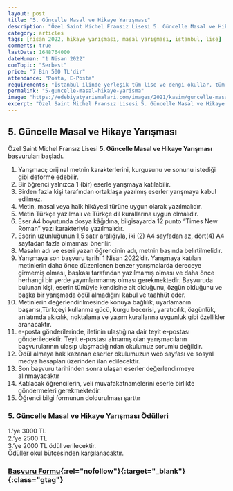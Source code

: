 ```yaml
---
layout: post
title: "5. Güncelle Masal ve Hikaye Yarışması"
description: "Özel Saint Michel Fransız Lisesi 5. Güncelle Masal ve Hikaye Yarışması başvuruları başladı."
category: articles
tags: [nisan 2022, hikaye yarışması, masal yarışması, istanbul, lise]
comments: true
lastDate: 1648764000
dateHuman: "1 Nisan 2022"
comTopic: "Serbest"
price: "7 Bin 500 TL'dir"
attendance: "Posta, E-Posta"
requirements: "İstanbul ilinde yerleşik tüm lise ve dengi okullar, tüm Fransız Liseleri 2021-2022 eğitim-öğretim yılında hazırlık sınıfları, 9, 10, 11 ve 12. sınıflarda okuyan öğrenciler"
permalink: "5-guncelle-masal-hikaye-yarisma"
image: "https://edebiyatyarismalari.com/images/2021/kasim/guncelle-masal-hikaye-yarismasi.jpg"
excerpt: "Özel Saint Michel Fransız Lisesi 5. Güncelle Masal ve Hikaye Yarışması başvuruları başladı."
---
```


## 5. Güncelle Masal ve Hikaye Yarışması
Özel Saint Michel Fransız Lisesi **5. Güncelle Masal ve Hikaye Yarışması** başvuruları başladı.  

1. Yarışmacı; orijinal metnin karakterlerini, kurgusunu ve sonunu istediği gibi deforme edebilir.
2. Bir öğrenci yalnızca 1 (bir) eserle yarışmaya katılabilir.
3. Birden fazla kişi tarafından ortaklaşa yazılmış eserler yarışmaya kabul edilmez.
4. Metin, masal veya halk hikâyesi türüne uygun olarak yazılmalıdır.
5. Metin Türkçe yazılmalı ve Türkçe dil kurallarına uygun olmalıdır.
6. Eser A4 boyutunda dosya kâğıdına, bilgisayarda 12 punto “Times New Roman” yazı karakteriyle yazılmalıdır.
7. Eserin uzunluğunun 1,5 satır aralığıyla, iki (2) A4 sayfadan az, dört(4) A4 sayfadan fazla olmaması önerilir.
8. Masalın adı ve eseri yazan öğrencinin adı, metnin başında belirtilmelidir.
9. Yarışmaya son başvuru tarihi 1 Nisan 2022’dir. Yarışmaya katılan metinlerin daha önce düzenlenen benzer yarışmalarda dereceye girmemiş olması, başkası tarafından yazılmamış olması ve daha önce herhangi bir yerde yayımlanmamış olması gerekmektedir. Başvuruda bulunan kişi, eserin tümüyle kendisine ait olduğunu, özgün olduğunu ve başka bir yarışmada ödül almadığını kabul ve taahhüt eder.
10. Metinlerin değerlendirilmesinde konuya bağlılık, uyarlamanın başarısı,Türkçeyi kullanma gücü, kurgu becerisi, yaratıcılık, özgünlük, anlatımda akıcılık, noktalama ve
yazım kurallarına uygunluk gibi özellikler aranacaktır. 
11. e-posta gönderilerinde, iletinin ulaştığına dair teyit e-postası gönderilecektir. Teyit e-postası almamış olan yarışmacıların başvurularının ulaşıp ulaşmadığından okulumuz sorumlu değildir.
12. Ödül almaya hak kazanan eserler okulumuzun web sayfası ve sosyal medya hesapları üzerinden ilan edilecektir.
13. Son başvuru tarihinden sonra ulaşan eserler değerlendirmeye alınmayacaktır
14. Katılacak öğrencilerin, veli muvafakatnamelerini eserle birlikte göndermeleri gerekmektedir.
15. Öğrenci bilgi formunun doldurulması şarttır

### 5. Güncelle Masal ve Hikaye Yarışması Ödülleri
1.’ye 3000 TL  
2.’ye 2500 TL  
3.’ye 2000 TL ödül verilecektir.  
Ödüller okul bütçesinden karşılanacaktır.

### [Başvuru Formu](https://sm.k12.tr/wp-content/uploads/2021/11/GUNCELLE-Basvuru-Formu-.docx){:rel="nofollow"}{:target="_blank"}{:class="gtag"}